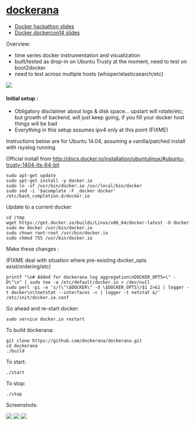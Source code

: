 [dockerana](http://dockerana.com/)
=========

* [Docker hackathon slides](http://dockerana.com/slides.html)
* [Docker dockercon14 slides](http://dockerana.com/demo.html)

Overview:

* time series docker instrumentation and visualization
* built/tested as drop-in on Ubuntu Trusty at the moment, need to test on boot2docker
* need to test across multiple hosts (whisper/elasticsearch/etc)

<img src="http://thecabin.net/sites/default/files/bigfoot.jpg">

#### Initial setup :

* Obligatory disclaimer about logs & disk space... upstart will rotate/etc; but growth of backend, will just keep going, if you fill your docker host things will be bad
* Everything in this setup assumes ipv4 only at this point (FIXME)

Instructions below are for Ubuntu 14.04, assuming a vanilla/patched
install with rsyslog running.

Official install from http://docs.docker.io/installation/ubuntulinux/#ubuntu-trusty-1404-lts-64-bit

```
sudo apt-get update
sudo apt-get install -y docker.io
sudo ln -sf /usr/bin/docker.io /usr/local/bin/docker
sudo sed -i '$acomplete -F _docker docker' /etc/bash_completion.d/docker.io
```

Update to a current docker:

```
cd /tmp
wget https://get.docker.io/builds/Linux/x86_64/docker-latest -O docker
sudo mv docker /usr/bin/docker.io
sudo chown root:root /usr/bin/docker.io
sudo chmod 755 /usr/bin/docker.io
```

Make these changes :

(FIXME deal with situation where pre-existing docker_opts exist/ordering/etc)

```
printf "\n# Added for dockerana log aggregation\nDOCKER_OPTS=\" -D\"\n" | sudo tee -a /etc/default/docker.io > /dev/null
sudo perl -pi -e 's/(\"\$DOCKER\" -d \$DOCKER_OPTS)/$1 2>&1 | logger -t docker\n\tnetstat --interfaces -c | logger -t netstat &/' /etc/init/docker.io.conf

```

Go ahead and re-start docker:

```
sudo service docker.io restart
```

To build dockerana:

```
git clone https://github.com/dockerana/dockerana.git
cd dockerana
./build
```

To start:

```
./start
```

To stop:

```
./stop
```

Screenshots:

<img src="https://github.com/dockerana/dockerana/raw/master/documentation/screenshots/1.png">
<img src="https://github.com/dockerana/dockerana/raw/master/documentation/screenshots/2.png">
<img src="https://github.com/dockerana/dockerana/raw/master/documentation/screenshots/3.png">
